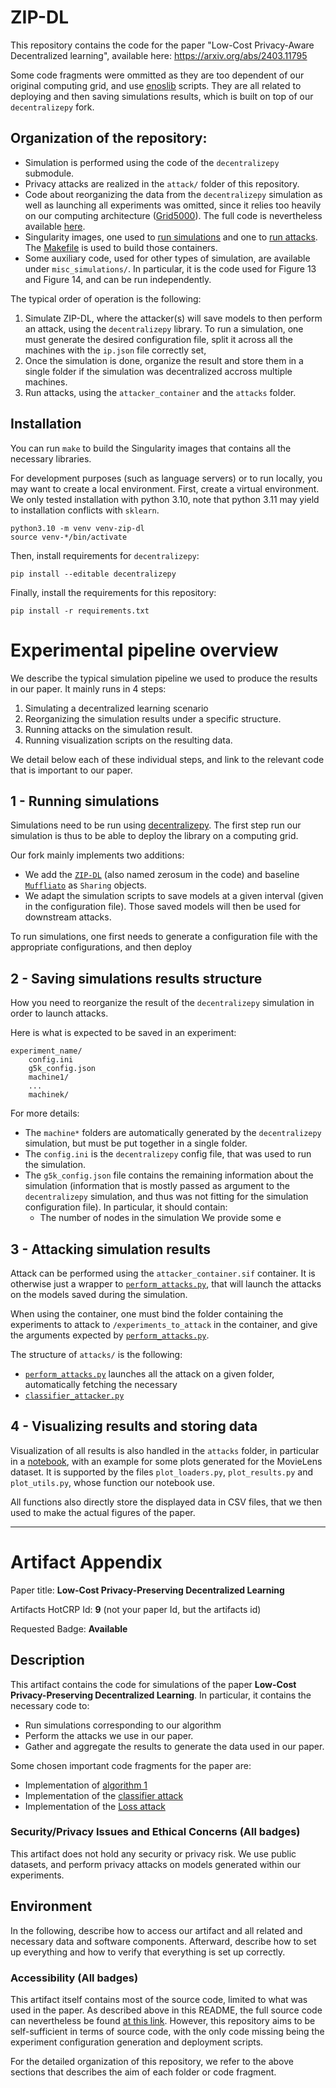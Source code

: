 # ZIP-DL

This repository contains the code for the paper "Low-Cost Privacy-Aware Decentralized learning", available here: https://arxiv.org/abs/2403.11795

Some code fragments were ommitted as they are too dependent of our original computing grid, and use [enoslib](https://discovery.gitlabpages.inria.fr/enoslib/) scripts. They are all related to deploying and then saving simulations results, which is built on top of our `decentralizepy` fork.

## Organization of the repository:
* Simulation is performed using the code of the `decentralizepy` submodule.
* Privacy attacks are realized in the `attack/` folder of this repository.
* Code about reorganizing the data from the `decentralizepy` simulation as well as launching all experiments was omitted, since it relies too heavily on our computing architecture ([Grid5000](https://www.grid5000.fr/w/Grid5000:Home)). The full code is nevertheless available [here](https://gitlab.inria.fr/dilereve/decentralizepy_grid5000).
* Singularity images, one used to [run simulations](compute_container.def) and one to [run attacks](attacker_container.def). The [Makefile](Makefile) is used to build those containers.
* Some auxiliary code, used for other types of simulation, are available under `misc_simulations/`. In particular, it is the code used for Figure 13 and Figure 14, and can be run independently.


The typical order of operation is the following:
1) Simulate ZIP-DL, where the attacker(s) will save models to then perform an attack, using the `decentralizepy` library. To run a simulation, one must generate the desired configuration file, split it across all the machines with the `ip.json` file correctly set, 
2) Once the simulation is done, organize the result and store them in a single folder if the simulation was decentralized accross multiple machines.
3) Run attacks, using the `attacker_container` and the `attacks` folder.


## Installation
You can run `make` to build the Singularity images that contains all the necessary libraries.

For development purposes (such as language servers) or to run locally, you may want to create a local environment. 
First, create a virtual environment. We only tested installation with python 3.10, note that python 3.11 may yield to installation conflicts with `sklearn`.

```
python3.10 -m venv venv-zip-dl
source venv-*/bin/activate
```

Then, install requirements for `decentralizepy`:

```
pip install --editable decentralizepy
```

Finally, install the requirements for this repository:

```
pip install -r requirements.txt
```

# Experimental pipeline overview
We describe the typical simulation pipeline we used to produce the results in our paper. It mainly runs in 4 steps:
1) Simulating a decentralized learning scenario
2) Reorganizing the simulation results under a specific structure.
3) Running attacks on the simulation result.
4) Running visualization scripts on the resulting data.

We detail below each of these individual steps, and link to the relevant code that is important to our paper.

## 1 - Running simulations

Simulations need to be run using [decentralizepy](https://github.com/sacs-epfl/decentralizepy). The first step run our simulation is thus to be able to deploy the library on a computing grid.

Our fork mainly implements two additions:
* We add the [`ZIP-DL`](decentralizepy/src/decentralizepy/sharing/ZeroSumSharing.py) (also named zerosum in the code) and baseline [`Muffliato`](decentralizepy/src/decentralizepy/sharing/Muffliato.py) as `Sharing` objects.
* We adapt the simulation scripts to save models at a given interval (given in the configuration file). Those saved models will then be used for downstream attacks. 

To run simulations, one first needs to generate a configuration file with the appropriate configurations, and then deploy 

## 2 - Saving simulations results structure
How you need to reorganize the result of the `decentralizepy` simulation in order to launch attacks.

Here is what is expected to be saved in an experiment:
```
experiment_name/
    config.ini
    g5k_config.json
    machine1/
    ...
    machinek/
```
For more details:
* The `machine*` folders are automatically generated by the `decentralizepy` simulation, but must be put together in a single folder.
* The `config.ini` is the `decentralizepy` config file, that was used to run the simulation. 
* The `g5k_config.json` file contains the remaining information about the simulation (information that is mostly passed as argument to the `decentralizepy` simulation, and thus was not fitting for the simulation configuration file). In particular, it should contain:
    * The number of nodes in the simulation
We provide some e

## 3 - Attacking simulation results

Attack can be performed using the `attacker_container.sif` container. It is otherwise just a wrapper to [`perform_attacks.py`](attacks/perform_attacks.py), that will launch the attacks on the models saved during the simulation.

When using the container, one must bind the folder containing the experiments to attack to `/experiments_to_attack` in the container, and give the arguments expected by [`perform_attacks.py`](attacks/perform_attacks.py).

The structure of `attacks/` is the following:
* [`perform_attacks.py`](attacks/perform_attacks.py) launches all the attack on a given folder, automatically fetching the necessary 
* [`classifier_attacker.py`](attacks/classifier_attacker.py) 


## 4 - Visualizing results and storing data
Visualization of all results is also handled in the `attacks` folder, in particular in a [notebook](attacks/pets_plots.ipynb), with an example for some plots generated for the MovieLens dataset. It is supported by the files `plot_loaders.py`, `plot_results.py` and `plot_utils.py`, whose function our notebook use.

All functions also directly store the displayed data in CSV files, that we then used to make the actual figures of the paper.


---

# Artifact Appendix

Paper title: **Low-Cost Privacy-Preserving Decentralized Learning**

Artifacts HotCRP Id: **9** (not your paper Id, but the artifacts id)

Requested Badge: **Available**

## Description
This artifact contains the code for simulations of the paper **Low-Cost Privacy-Preserving Decentralized Learning**. In particular, it contains the necessary code to:
* Run simulations corresponding to our algorithm
* Perform the attacks we use in our paper.
* Gather and aggregate the results to generate the data used in our paper.

Some chosen important code fragments for the paper are:
* Implementation of [algorithm 1](https://github.com/dimiarbre/decentralizepy/blob/082f945/src/decentralizepy/sharing/ZeroSumSharing.py#L16)
* Implementation of the [classifier attack](https://github.com/dimiarbre/ZIP-DL/blob/main/attacks/classifier_attacker.py#L583)
* Implementation of the [Loss attack](https://github.com/dimiarbre/ZIP-DL/blob/main/attacks/threshold_attacker.py#L44)

### Security/Privacy Issues and Ethical Concerns (All badges)
This artifact does not hold any security or privacy risk. We use public datasets, and perform privacy attacks on models generated within our experiments.


## Environment 
In the following, describe how to access our artifact and all related and necessary data and software components.
Afterward, describe how to set up everything and how to verify that everything is set up correctly.

### Accessibility (All badges)
This artifact itself contains most of the source code, limited to what was used in the paper. As described above in this README, the full source code can nevertheless be found [at this link](https://gitlab.inria.fr/dilereve/decentralizepy_grid5000/-/tree/Popets_revision?ref_type=tags). However, this repository aims to be self-sufficient in terms of source code, with the only code missing being the experiment configuration generation and deployment scripts.

For the detailed organization of this repository, we refer to the above sections that describes the aim of each folder or code fragment.
